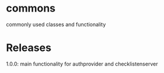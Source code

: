 # commons
commonly used classes and functionality

# Releases

1.0.0: main functionality for authprovider and checklistenserver

